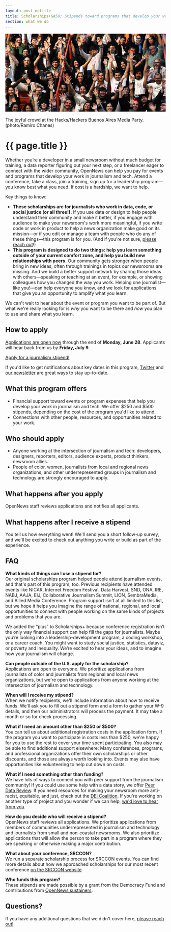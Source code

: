 ```yaml
---
layout: post_notitle
title: Scholarships+&#58; Stipends toward programs that develop your work
section: what we do
---
```


<img src="/media/img/index_opennewsphoto.jpg" class="topline">
<p class="caption">The joyful crowd at the Hacks/Hackers Buenos Aires Media Party. (photo/Ramiro Chanes)</p>

# {{ page.title }}

Whether you’re a developer in a small newsroom without much budget for training, a data reporter figuring out your next step, or a freelancer eager to connect with the wider community, OpenNews can help you pay for events and programs that develop your work in journalism and tech. Attend a conference, take a class, join a training, sign up for a leadership program—you know best what you need. If cost is a hardship, we want to help.

Key things to know:

* **These scholarships are for journalists who work in data, code, or social justice (or all three!).** If you use data or design to help people understand their community and make it better, if you engage with audience to make your newsroom's work more meaningful, if you write code or work in product to help a news organization make good on its mission—or if you edit or manage a team with people who do any of these things—this program is for you. (And if you're not sure, [please reach out](mailto:team@opennews.org)!)
* **This program is designed to do two things: help you learn something outside of your current comfort zone, and help you build new relationships with peers.** Our community gets stronger when people bring in new ideas, often through trainings in topics our newsrooms are missing. And we build a better support network by sharing those ideas with others—speaking or teaching at an event, for example, or showing colleagues how you changed the way you work. Helping one journalist—like you!—can help everyone you know, and we look for applications that give you an opportunity to amplify what you learn.

We can't wait to hear about the event or program you want to be part of. But what we're really looking for is _why_ you want to be there and _how_ you plan to use and share what you learn.

## How to apply

[Applications are open now](https://docs.google.com/forms/d/e/1FAIpQLSeHTILFeeBwPn69Vr-JUt0nOMhdYIYCBHnHcgsDrIcQRgRgRA/viewform) through the end of **Monday, June 28**. Applicants will hear back from us by **Friday, July 9**.

<a class="sidebar-button" href="https://docs.google.com/forms/d/e/1FAIpQLSeHTILFeeBwPn69Vr-JUt0nOMhdYIYCBHnHcgsDrIcQRgRgRA/viewform">Apply for a journalism stipend!</a>

If you'd like to get notifications about key dates in this program, [Twitter](https://twitter.com/opennews) and [our newsletter](http://eepurl.com/czSVTL) are great ways to stay up-to-date.

## What this program offers

* Financial support toward events or program expenses that help you develop your work in journalism and tech. We offer $250 and $500 stipends, depending on the cost of the program you'd like to attend.
* Connections with other people, resources, and opportunities related to your work.

## Who should apply

* Anyone working at the intersection of journalism and tech: developers, designers, reporters, editors, audience experts, product thinkers, newsroom allies.
* People of color, women, journalists from local and regional news organizations, and other underrepresented groups in journalism and technology are strongly encouraged to apply.

## What happens after you apply

OpenNews staff reviews applications and notifies all applicants.

## What happens after I receive a stipend

You tell us how everything went! We'll send you a short follow-up survey, and we'll be excited to check out anything you write or build as part of the experience.

## FAQ

**What kinds of things can I use a stipend for?**  
Our original scholarships program helped people attend journalism events, and that's part of this program, too. Previous recipients have attended events like NICAR, Internet Freedom Festival, Data Harvest, SND, ONA, IRE, NABJ, AAJA, EIJ, Collaborative Journalism Summit, LION, SembraMedia, and Allied Media Conference. Program support isn't at all limited to this list, but we hope it helps you imagine the range of national, regional, and local opportunities to connect with people working on the same kinds of projects and problems that you are.

We added the “plus” to Scholarships+ because conference registration isn’t the only way financial support can help fill the gaps for journalists. Maybe you’re looking into a leadership-development program, a coding workshop, or a career coach. You might want to study social justice, statistics, dataviz, or poverty and inequality. We’re excited to hear your ideas, and to imagine how your journalism will change.

**Can people outside of the U.S. apply for the scholarship?**  
Applications are open to everyone. We prioritize applications from journalists of color and journalists from regional and local news organizations, but we're open to applications from anyone working at the intersection of journalism and technology.

**When will I receive my stipend?**  
When we notify recipients, we'll include information about how to receive funds. We'll ask you to fill out a stipend form and a form to gather your W-9 details, and then our administrators will process the payment. It may take a month or so for check processing.

**What if I need an amount other than $250 or $500?**  
You can tell us about additional registration costs in the application form. If the program you want to participate in costs less than $250, we're happy for you to use the rest to cover your time spent participating. You also may be able to find additional support elsewhere: Many conferences, programs, and professional organizations offer their own scholarships or other discounts, and those are always worth looking into. Events may also have opportunities like volunteering to help cut down on costs.

**What if I need something other than funding?**  
We have lots of ways to connect you with peer support from the journalism community! If you could use some help with a data story, we offer [Peer Data Review](/what/community/datareview/). If you need resources for making your newsroom more anti-racist, equitable, and just, check out the [DEI Coalition](/what/community/dei-coalition/). If you're working on another type of project and you wonder if we can help, [we'd love to hear from you](mailto:info@opennews.org).

**How do you decide who will receive a stipend?**  
OpenNews staff reviews all applications. We prioritize applications from members of communities underrepresented in journalism and technology and journalists from small and non-coastal newsrooms. We also prioritize applications that will allow the person to take part in a program where they are speaking or otherwise making a major contribution.

**What about your conference, SRCCON?**  
We run a separate scholarship process for SRCCON events. You can find more details about how we approached scholarships for our most recent conference [on the SRCCON website](https://2020.srccon.org/scholarships/)

**Who funds this program?**  
These stipends are made possible by a grant from the Democracy Fund and contributions from [OpenNews sustainers](https://opennews.networkforgood.com/).

## Questions?

If you have any additional questions that we didn't cover here, [please reach out!](mailto:info@opennews.org)